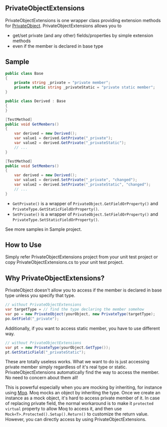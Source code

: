 PrivateObjectExtensions
---
PrivateObjectExtensions is one wrapper class providing extension methods for [PrivateObject](https://msdn.microsoft.com/en-us/library/microsoft.visualstudio.testtools.unittesting.privateobject.aspx). PrivateObjectExtensions allows you to
- get/set private (and any other) fields/properties by simple extension methods
- even if the member is declared in base type

Sample
---
```csharp
public class Base
{
    private string _private = "private member";
    private static string _privateStatic = "private static member";
}

public class Derived : Base
{
}
```
```csharp
[TestMethod]
public void GetMembers()
{
    var derived = new Derived();
    var value1 = derived.GetPrivate("_private");
    var value2 = derived.GetPrivate("_privateStatic");
    // ...
}

[TestMethod]
public void SetMembers()
{
    var derived = new Derived();
    var value1 = derived.SetPrivate("_private", "changed");
    var value2 = derived.SetPrivate("_privateStatic", "changed");
    // ...
}
```
- ```GetPrivate()``` is a wrapper of ```PrivateObject.GetFieldOrProperty()``` and ```PrivateType.GetStaticFieldOrProperty()```.
- ```SetPrivate()``` is a wrapper of ```PrivateObject.SetFieldOrProperty()``` and ```PrivateType.SetStaticFieldOrProperty()```.

See more samples in Sample project.

How to Use
---
Simply refer PrivateObjectExtensions project from your unit test project or copy PrivateObjectExtensions.cs to your unit test project.

Why PrivateObjectExtensions?
---
PrivateObject doesn't allow you to access if the member is declared in base type unless you specify that type.
```csharp
// without PrivateObjectExtensions
var targetType = // find the type declaring the member somehow
var po = new PrivateObject(yourObject, new PrivateType(targetType);
po.GetField("_private");
```
Additionally, if you want to access static member, you have to use different way.
```csharp
// without PrivateObjectExtensions
var pt = new PrivateType(yourObject.GetType());
pt.GetStaticField("_privateStatic");
```
These are totally useless works. What we want to do is just accessing private member simply regardless of it's real type or static. PrivateObjectExtensions automatically find the way to access the member. No need to concern about them all!

This is powerful especially when you are mocking by inheriting, for instance using [Moq](https://github.com/moq). Moq mocks an object by inheriting the type. Once we create an instance as a mock object, it's hard to access private member of it. In case of replacing private field, the normal workaround is to make it ```protected virtual``` property to allow Moq to access it, and then use ```Mock<T>.Protected().Setup().Return()``` to customize the return value. However, you can directly access by using PrivateObjectExtensions.
